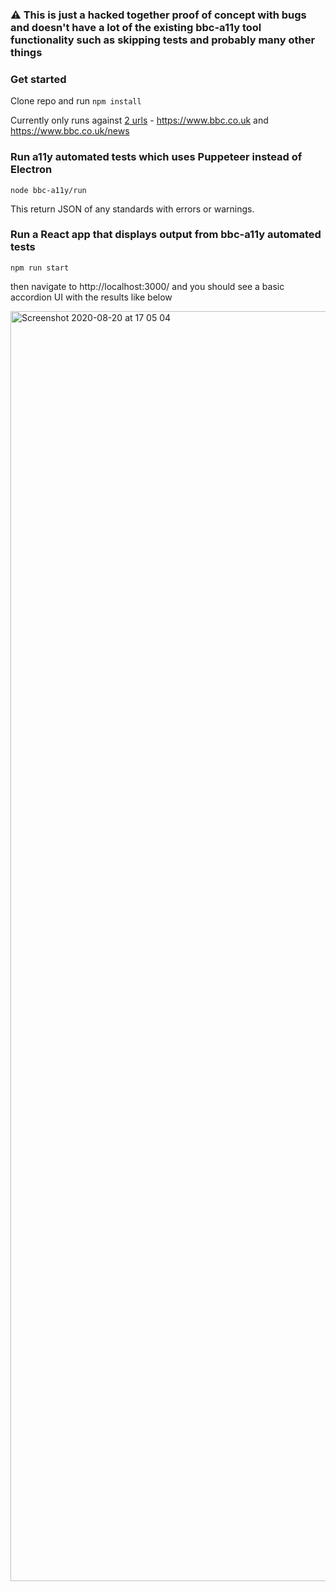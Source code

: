 ### ⚠️ This is just a hacked together proof of concept with bugs and doesn't have a lot of the existing bbc-a11y tool functionality such as skipping tests and probably many other things

### Get started

Clone repo and run `npm install`

Currently only runs against [2 urls](https://github.com/jroebu14/puppeteer-a11y/blob/master/bbc-a11y/index.js#L8) - https://www.bbc.co.uk and https://www.bbc.co.uk/news

### Run a11y automated tests which uses Puppeteer instead of Electron

```
node bbc-a11y/run
```

This return JSON of any standards with errors or warnings.

### Run a React app that displays output from bbc-a11y automated tests

```
npm run start
```

then navigate to http://localhost:3000/ and you should see a basic accordion UI with the results like below

<img width="2032" alt="Screenshot 2020-08-20 at 17 05 04" src="https://user-images.githubusercontent.com/4798332/90796746-a0300800-e307-11ea-9bd4-9edbd948025a.png">
